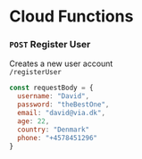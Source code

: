 # Cloud Functions

### `POST` Register User 
Creates a new user account<br>
`/registerUser`

```js
const requestBody = {
  username: "David",
  password: "theBestOne",
  email: "david@via.dk",
  age: 22,
  country: "Denmark"
  phone: "+4578451296"
}
```
